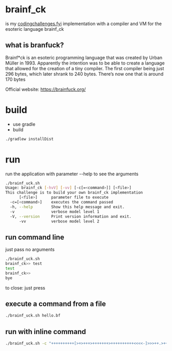 # brainf_ck
is my [codingchallenges.fyi](https://codingchallenges.fyi/challenges/challenge-brainfuck) implementation with a compiler and VM for the esoteric language brainf_ck 

## what is branfuck?

Brainf*ck is an esoteric programming language that was created by Urban Müller in 1993. Apparently the intention was to be able to create a language that allowed for the creation of a tiny compiler. The first compiler being just 296 bytes, which later shrank to 240 bytes. There’s now one that is around 170 bytes

Official website: https://brainfuck.org/

# build

- use gradle
- build

```bash
./gradlew installDist
```

# run

run the application with parameter --help to see the arguments

```bash
./brainf_uck.sh
Usage: brainf_ck [-hvV] [-vv] [-c[=<command>]] [<file>]
This challenge is to build your own brainf_ck implementation
      [<file>]      parameter file to execute
  -c=[<command>]    executes the command passed
  -h, --help        Show this help message and exit.
  -v                verbose model level 1
  -V, --version     Print version information and exit.
      -vv           verbose model level 2

```

## run command line

just pass no arguments

```bash
./brainf_uck.sh
brainf_ck>> test
test
brainf_ck>> 
bye

```

to close: just press <enter>

## execute a command from a file

```bash
./brainf_uck.sh hello.bf
```

## run with inline command

```bash
./brainf_uck.sh -c "++++++++++[>+>+++>+++++++>++++++++++<<<<-]>>>++.>+++++.<<<."
```